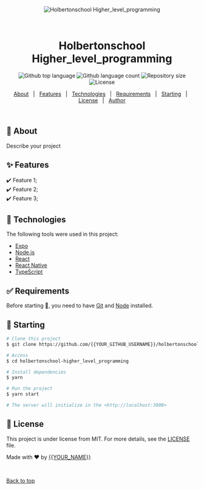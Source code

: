 <div align="center" id="top"> 
  <img src="./.github/app.gif" alt="Holbertonschool Higher_level_programming" />

  &#xa0;

  <!-- <a href="https://holbertonschoolhigher_level_programming.netlify.app">Demo</a> -->
</div>

<h1 align="center">Holbertonschool Higher_level_programming</h1>

<p align="center">
  <img alt="Github top language" src="https://img.shields.io/github/languages/top/{{YOUR_GITHUB_USERNAME}}/holbertonschool-higher_level_programming?color=56BEB8">

  <img alt="Github language count" src="https://img.shields.io/github/languages/count/{{YOUR_GITHUB_USERNAME}}/holbertonschool-higher_level_programming?color=56BEB8">

  <img alt="Repository size" src="https://img.shields.io/github/repo-size/{{YOUR_GITHUB_USERNAME}}/holbertonschool-higher_level_programming?color=56BEB8">

  <img alt="License" src="https://img.shields.io/github/license/{{YOUR_GITHUB_USERNAME}}/holbertonschool-higher_level_programming?color=56BEB8">

  <!-- <img alt="Github issues" src="https://img.shields.io/github/issues/{{YOUR_GITHUB_USERNAME}}/holbertonschool-higher_level_programming?color=56BEB8" /> -->

  <!-- <img alt="Github forks" src="https://img.shields.io/github/forks/{{YOUR_GITHUB_USERNAME}}/holbertonschool-higher_level_programming?color=56BEB8" /> -->

  <!-- <img alt="Github stars" src="https://img.shields.io/github/stars/{{YOUR_GITHUB_USERNAME}}/holbertonschool-higher_level_programming?color=56BEB8" /> -->
</p>

<!-- Status -->

<!-- <h4 align="center"> 
	🚧  Holbertonschool Higher_level_programming 🚀 Under construction...  🚧
</h4> 

<hr> -->

<p align="center">
  <a href="#dart-about">About</a> &#xa0; | &#xa0; 
  <a href="#sparkles-features">Features</a> &#xa0; | &#xa0;
  <a href="#rocket-technologies">Technologies</a> &#xa0; | &#xa0;
  <a href="#white_check_mark-requirements">Requirements</a> &#xa0; | &#xa0;
  <a href="#checkered_flag-starting">Starting</a> &#xa0; | &#xa0;
  <a href="#memo-license">License</a> &#xa0; | &#xa0;
  <a href="https://github.com/{{YOUR_GITHUB_USERNAME}}" target="_blank">Author</a>
</p>

<br>

## :dart: About ##

Describe your project

## :sparkles: Features ##

:heavy_check_mark: Feature 1;\
:heavy_check_mark: Feature 2;\
:heavy_check_mark: Feature 3;

## :rocket: Technologies ##

The following tools were used in this project:

- [Expo](https://expo.io/)
- [Node.js](https://nodejs.org/en/)
- [React](https://pt-br.reactjs.org/)
- [React Native](https://reactnative.dev/)
- [TypeScript](https://www.typescriptlang.org/)

## :white_check_mark: Requirements ##

Before starting :checkered_flag:, you need to have [Git](https://git-scm.com) and [Node](https://nodejs.org/en/) installed.

## :checkered_flag: Starting ##

```bash
# Clone this project
$ git clone https://github.com/{{YOUR_GITHUB_USERNAME}}/holbertonschool-higher_level_programming

# Access
$ cd holbertonschool-higher_level_programming

# Install dependencies
$ yarn

# Run the project
$ yarn start

# The server will initialize in the <http://localhost:3000>
```

## :memo: License ##

This project is under license from MIT. For more details, see the [LICENSE](LICENSE.md) file.


Made with :heart: by <a href="https://github.com/{{YOUR_GITHUB_USERNAME}}" target="_blank">{{YOUR_NAME}}</a>

&#xa0;

<a href="#top">Back to top</a>
